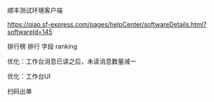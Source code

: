 顺丰测试环境客户端

https://qiao.sf-express.com/pages/helpCenter/softwareDetails.html?softwareId=145



排行榜  排行 字段  ranking



优化：工作台消息已读之后，未读消息数量减一

优化：工作台UI                                                                                                             





扫码出单

​                              